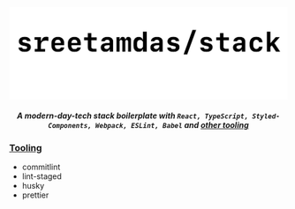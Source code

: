 <!-- # stack -->
<img align="center" src="images/stack-header.png" alt="sreetamdas/stack">

<h5 align="center">
	A modern-day-tech stack boilerplate with <code>React, TypeScript, Styled-Components, Webpack, ESLint, Babel</code> and <a href="#tooling">other tooling</a>
</h5>

### [Tooling](#tooling)

-   commitlint
-   lint-staged
-   husky
-   prettier
